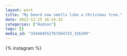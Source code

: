```yaml
---
layout: post
title: "My beard now smells like a Christmas tree."
date: 2012-12-25 16:24:33
categories: ["Hudson"]
tags: []
media_id: "354484552767564733_326209"
---
```


{% instagram %}
